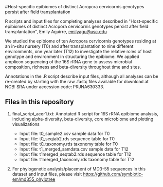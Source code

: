 <insert some brief description of the project>
<Emily - you can modify the outline below for your own files to include some descriptions and link to any other scripts or softwares used>
#Host-specific epibiomes of distinct Acropora cervicornis genotypes persist after field transplantation
	
R scripts and input files for completing analyses described in "Host-specific epibiomes of distinct Acropora cervicornis genotypes persist after field transplantation", Emily Aguirre, emilyagu@usc.edu

We studied the epibiome of ten Acropora cervicornis genotypes residing at an in-situ nursery (T0) and after transplantation to nine different environments, one year later (T12) to investigate the relative roles of host genotype and environment in structuring the epibiome. We applied amplicon sequencing of the 16S rRNA gene to assess microbial composition, richness and beta-diversity throughout time and sites.

Annotations in the .R script describe input files, although all analyses can be re-created by starting with the raw .fastq files available for download at NCBI SRA under accession code: PRJNA630333.
	
Files in this repository 
-----------

1. final_script_acer1.txt: Annotated R script for 16S rRNA epibiome analysis, including alpha-diversity, beta-diversity, core microbiome and plotting visualizations
	- Input file: t0_sample2.csv                    sample data for T0
	- Input file: t0_seqtab2.rds                    sequence table for T0
	- Input file: t0_taxonomy.rds                   taxonomy table for T0
	- Input file: t1_merged_samdata.csv             sample data for T12
	- Input file: t1merged_seqtab2.rds              sequence table for T12
	- Input file: t1merged_taxonomy.rds             taxonomy table for T12
	
	
2. For phylogenetic analysis/placement of MD3-55 sequences in this dataset and input files, please visit https://github.com/symbiotic-em/md355_phylotree












